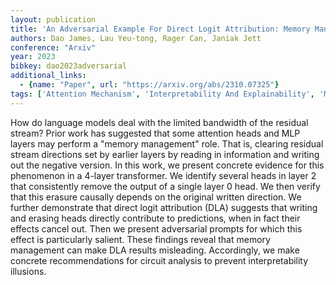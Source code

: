 ```yaml
---
layout: publication
title: 'An Adversarial Example For Direct Logit Attribution: Memory Management In Gelu-4l'
authors: Dao James, Lau Yeu-tong, Rager Can, Janiak Jett
conference: "Arxiv"
year: 2023
bibkey: dao2023adversarial
additional_links:
  - {name: "Paper", url: "https://arxiv.org/abs/2310.07325"}
tags: ['Attention Mechanism', 'Interpretability And Explainability', 'Model Architecture', 'Pretraining Methods', 'Prompting', 'Reinforcement Learning', 'Security', 'Transformer']
---
```

How do language models deal with the limited bandwidth of the residual
stream? Prior work has suggested that some attention heads and MLP layers may
perform a "memory management" role. That is, clearing residual stream
directions set by earlier layers by reading in information and writing out the
negative version. In this work, we present concrete evidence for this
phenomenon in a 4-layer transformer. We identify several heads in layer 2 that
consistently remove the output of a single layer 0 head. We then verify that
this erasure causally depends on the original written direction. We further
demonstrate that direct logit attribution (DLA) suggests that writing and
erasing heads directly contribute to predictions, when in fact their effects
cancel out. Then we present adversarial prompts for which this effect is
particularly salient. These findings reveal that memory management can make DLA
results misleading. Accordingly, we make concrete recommendations for circuit
analysis to prevent interpretability illusions.
